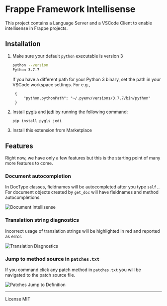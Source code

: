 # Frappe Framework Intellisense

This project contains a Language Server and a VSCode Client to enable
intellisense in Frappe projects.

## Installation

1. Make sure your default `python` executable is version 3

   ```sh
   python --version
   Python 3.7.7
   ```

   If you have a different path for your Python 3 binary, set the path in your
   VSCode workspace settings. For e.g.,

   ```
    {
        "python.pythonPath": "~/.pyenv/versions/3.7.7/bin/python"
    }
   ```

1. Install [pygls](https://github.com/openlawlibrary/pygls) and
   [jedi](https://github.com/davidhalter/jedi) by running the following command:

   ```sh
   pip install pygls jedi
   ```

1. Install this extension from Marketplace


## Features

Right now, we have only a few features but this is the starting point of many
more features to come.

### Document autocompletion

In DocType classes, fieldnames will be autocompleted after you type `self.`. For
document objects created by `get_doc` will have fieldnames and method
autocompletions.

![Document Intellisense](https://user-images.githubusercontent.com/9355208/97115700-155ff500-171e-11eb-85f9-6887e4b921fd.gif)

### Translation string diagnostics

Incorrect usage of translation strings will be highlighted in red and reported
as error.

![Translation Diagnostics](https://user-images.githubusercontent.com/9355208/97115697-142ec800-171e-11eb-8e6b-e6fb6f535b97.gif)

### Jump to method source in `patches.txt`

If you command click any patch method in `patches.txt` you will be navigated to
the patch source file.

![Patches Jump to Definition](https://user-images.githubusercontent.com/9355208/97115692-0e38e700-171e-11eb-9f7f-3f783a6883b7.gif)

---

License MIT
